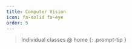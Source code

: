 ```yaml
---
title: Computer Vision
icon: fa-solid fa-eye
order: 5
---
```


> Individual classes @ home
{: .prompt-tip }
